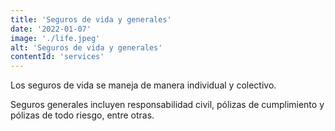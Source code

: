 ```yaml
---
title: 'Seguros de vida y generales'
date: '2022-01-07'
image: './life.jpeg'
alt: 'Seguros de vida y generales'
contentId: 'services'
---
```


Los seguros de vida se maneja de manera individual y colectivo.

Seguros generales incluyen responsabilidad civil, pólizas de cumplimiento y pólizas de todo riesgo, entre otras.